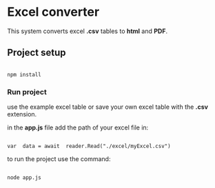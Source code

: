 # Excel converter
  

This system converts excel **.csv** tables to **html** and **PDF**.

  
## Project setup

```

npm install

```


### Run project


use the example excel table or save your own excel table with the **.csv** extension.

in the **app.js** file add the path of your excel file in:

```

var  data = await  reader.Read("./excel/myExcel.csv")

```

to run the project use the command:

```

node app.js

```